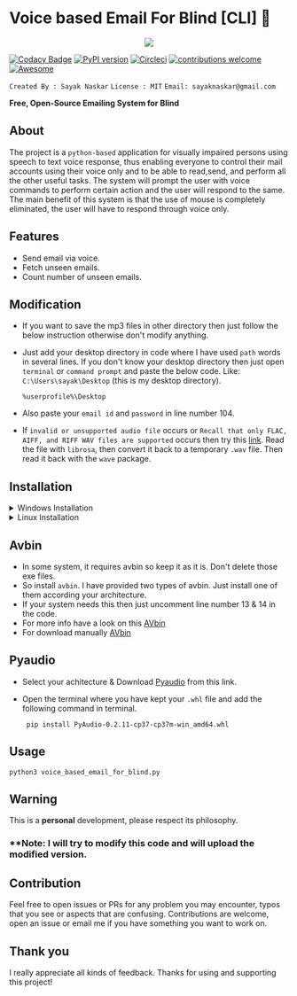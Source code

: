 # Voice based Email For Blind [CLI] :email:	

<p align="center">
 <img src="https://i.ibb.co/zZnR5H3/download.png" border="0" /></p>

<p align="center">
 
[![Codacy Badge](https://api.codacy.com/project/badge/Grade/71e0d668762049618c4d33fb0a62b7a7)](https://www.codacy.com/manual/hacky1997/voice-based-email-for-blind?utm_source=github.com&amp;utm_medium=referral&amp;utm_content=hacky1997/voice-based-email-for-blind&amp;utm_campaign=Badge_Grade)
[![PyPI version](https://badge.fury.io/py/codacy-coverage.svg)](https://badge.fury.io/py/codacy-coverage)
[![Circleci](https://circleci.com/gh/hacky1997/voice-based-email-for-blind.svg?style=svg)](https://circleci.com/gh/hacky1997/voice-based-email-for-blind)
[![contributions welcome](https://img.shields.io/badge/contributions-welcome-brightgreen.svg)](https://github.com/hacky1997/voice-based-email-for-blind/fork)
[![Awesome](https://awesome.re/badge-flat.svg)](https://awesome.re)
 
`Created By : Sayak Naskar`
`License : MIT`
`Email: sayaknaskar@gmail.com`

</p>

**Free, Open-Source Emailing System for Blind**

## About
   The project is a `python-based` application for visually impaired persons using speech to text voice response, thus enabling everyone to control their mail accounts using their voice only and to be able to read,send, and perform all the other useful tasks. The system will prompt the user with voice commands to perform certain action and the user will respond to the same. The main benefit of this system is that the use of mouse is completely eliminated, the user will have to respond through voice only.
   
## Features
* Send email via voice.
* Fetch unseen emails.
* Count number of unseen emails.

## Modification
 * If you want to save the mp3 files in other directory then just follow the below instruction otherwise don't modify anything. 
 * Just add your desktop directory in code where I have used `path` words in several lines. If you don't know your desktop directory then just open `terminal` or `command prompt` and paste the below code. Like: `C:\Users\sayak\Desktop` (this is my desktop directory).
 
   ```%userprofile%\Desktop```
   
 * Also paste your `email id` and `password` in line number 104.
 * If `invalid or unsupported audio file` occurs or `Recall that only FLAC, AIFF, and RIFF WAV files are supported` occurs then try this [link](https://stackoverflow.com/questions/25672289/failed-to-open-file-file-wav-as-a-wav-due-to-file-does-not-start-with-riff-id/57349558#57349558). Read the file with `librosa`, then convert it back to a temporary `.wav` file. Then read it back with the `wave` package.

## Installation

<details><summary>Windows Installation</summary>

#### Python3
 
  ```python3 -m pip install -r requirements.txt```
 
</details>

<details><summary>Linux Installation</summary>

#### Python3
 
  ```pip3 install -r requirements.txt```
 
</details>

## Avbin
 * In some system, it requires avbin so keep it as it is. Don't delete those exe files.
 * So install `avbin`. I have provided two types of avbin. Just install one of them according your architecture.
 * If your system needs this then just uncomment line number 13 & 14 in the code.
 * For more info have a look on this [AVbin](https://github.com/AVbin/AVbin)
 * For download manually [AVbin](http://avbin.github.io/AVbin/Download.html)

## Pyaudio
 * Select your achitecture & Download [Pyaudio](https://www.lfd.uci.edu/~gohlke/pythonlibs/#pyaudio) from this link.
 * Open the terminal where you have kept your `.whl` file and add the following command in terminal.

   ``` pip install PyAudio-0.2.11-cp37-cp37m-win_amd64.whl```  
   
## Usage
 ```python3 voice_based_email_for_blind.py ```
 
## Warning
 This is a **personal** development, please respect its philosophy.
  
### **Note: I will try to modify this code and will upload the modified version.
 
## Contribution
   Feel free to open issues or PRs for any problem you may encounter, typos that you see or aspects that are confusing. Contributions are welcome, open an issue or email me if you have something you want to work on.
 
## Thank you
I really appreciate all kinds of feedback. Thanks for using and supporting this project!
